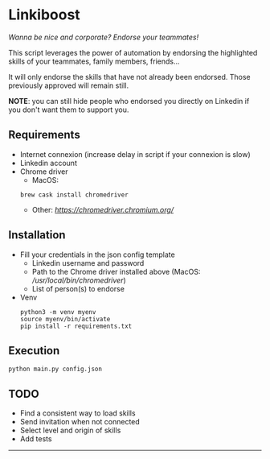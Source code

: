 # Linkiboost
*Wanna be nice and corporate? Endorse your teammates!*

This script leverages the power of automation by endorsing the highlighted skills of your teammates, family members, friends...

It will only endorse the skills that have not already been endorsed. Those previously approved will remain still.

**NOTE**: you can still hide people who endorsed you directly on Linkedin if you don't want them to support you.


## Requirements
- Internet connexion (increase delay in script if your connexion is slow)
- Linkedin account
- Chrome driver
  - MacOS:
  ```shell script
  brew cask install chromedriver
  ```
  - Other: *https://chromedriver.chromium.org/*
## Installation
- Fill your credentials in the json config template
    - Linkedin username and password
    - Path to the Chrome driver installed above (MacOS: */usr/local/bin/chromedriver*)
    - List of person(s) to endorse
- Venv
    ```shell script
    python3 -m venv myenv
    source myenv/bin/activate
    pip install -r requirements.txt
    ```

## Execution
``` shell script
python main.py config.json
```
## TODO
- Find a consistent way to load skills
- Send invitation when not connected
- Select level and origin of skills
- Add tests
---